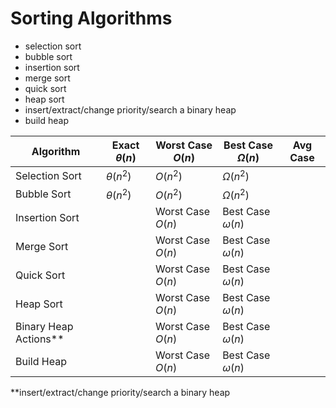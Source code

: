# Sorting Algorithms
- selection sort
- bubble sort
- insertion sort
- merge sort
- quick sort
- heap sort
- insert/extract/change priority/search a binary heap
- build heap

| Algorithm            | Exact $\theta(n)$ | Worst Case $O(n)$ | Best Case $\Omega(n)$ | Avg Case |
| -----------          | ----------- | ----------- | ----------- | ----------- |
| Selection Sort       | $\theta(n^2)$ | $O(n^2)$ | $\Omega(n^2)$ | |
| Bubble Sort          | $\theta(n^2)$ | $O(n^2)$ | $\Omega(n^2)$ | |
| Insertion Sort       | | Worst Case $O(n)$ | Best Case $\omega(n)$ | |
| Merge Sort           | | Worst Case $O(n)$ | Best Case $\omega(n)$ | |
| Quick Sort           | | Worst Case $O(n)$ | Best Case $\omega(n)$ | |
| Heap Sort            | | Worst Case $O(n)$ | Best Case $\omega(n)$ | |
| Binary Heap Actions**| | Worst Case $O(n)$ | Best Case $\omega(n)$ | |
| Build Heap           | | Worst Case $O(n)$ | Best Case $\omega(n)$ | |

**insert/extract/change priority/search a binary heap

